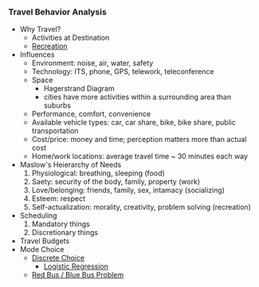 ### Travel Behavior Analysis
* Why Travel?
  * Activities at Destination
  * [Recreation](https://en.wikipedia.org/wiki/Recreation)
* Influences
  * Environment: noise, air, water, safety
  * Technology: ITS, phone, GPS, telework, teleconference
  * Space
    * Hagerstrand Diagram
    * cities have more activities within a surrounding area than suburbs
  * Performance, comfort, convenience
  * Available vehicle types: car, car share, bike, bike share, public transportation
  * Cost/price: money and time; perception matters more than actual cost
  * Home/work locations: average travel time ~ 30 minutes each way
* Maslow's Heierarchy of Needs
  1. Physiological: breathing, sleeping (food)
  2. Saety: security of the body, family, property (work)
  3. Love/belonging: friends, family, sex, intamacy (socializing)
  4. Esteem: respect
  5. Self-actualization: morality, creativity, problem solving (recreation)
* Scheduling
  1. Mandatory things
  2. Discretionary things
* Travel Budgets
* Mode Choice
  * [Discrete Choice](https://en.wikipedia.org/wiki/Discrete_choice)
    * [Logistic Regression](https://en.wikipedia.org/wiki/Logistic_regression)
  * [Red Bus / Blue Bus Problem](https://en.wikipedia.org/wiki/Independence_of_irrelevant_alternatives#Criticism_of_IIA)
